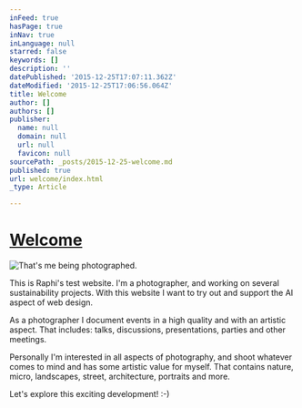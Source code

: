 ```yaml
---
inFeed: true
hasPage: true
inNav: true
inLanguage: null
starred: false
keywords: []
description: ''
datePublished: '2015-12-25T17:07:11.362Z'
dateModified: '2015-12-25T17:06:56.064Z'
title: Welcome
author: []
authors: []
publisher:
  name: null
  domain: null
  url: null
  favicon: null
sourcePath: _posts/2015-12-25-welcome.md
published: true
url: welcome/index.html
_type: Article

---
```

# [**Welcome**][0]
![That's me being photographed.](https://s3-us-west-2.amazonaws.com/the-grid-img/p/56ec460b1794d8d9901761fd1de9d26833ab4782.jpg)

This is Raphi's test website. I'm a photographer, and working on several sustainability projects. With this website I want to try out and support the AI aspect of web design.

As a photographer I document events in a high quality and with an artistic aspect. That includes: talks, discussions, presentations, parties and other meetings.

Personally I'm interested in all aspects of photography, and shoot whatever comes to mind and has some artistic value for myself. That contains nature, micro, landscapes, street, architecture, portraits and more.

Let's explore this exciting development! :-)

[0]: null